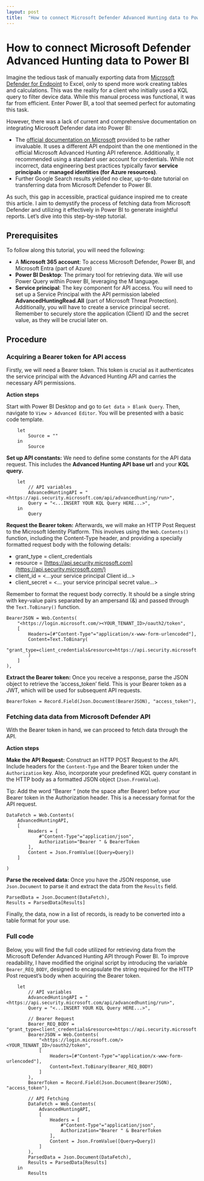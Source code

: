 ```yaml
---
layout: post
title:  "How to connect Microsoft Defender Advanced Hunting data to Power BI"
---
```


# How to connect Microsoft Defender Advanced Hunting data to Power BI

Imagine the tedious task of manually exporting data from [Microsoft Defender for Endpoint](https://www.microsoft.com/en-us/security/business/endpoint-security/microsoft-defender-endpoint) to Excel, only to spend more work creating tables and calculations. This was the reality for a client who initially used a KQL query to filter device data. While this manual process was functional, it was far from efficient. Enter Power BI, a tool that seemed perfect for automating this task.

However, there was a lack of current and comprehensive documentation on integrating Microsoft Defender data into Power BI:

- The [official documentation on Microsoft](https://learn.microsoft.com/en-us/microsoft-365/security/defender-endpoint/api/api-power-bi?view=o365-worldwide) provided to be rather invaluable. It uses a different API endpoint than the one mentioned in the official Microsoft Advanced Hunting API reference. Additionally, it recommended using a standard user account for credentials. While not incorrect, data engineering best practices typically favor **service principals** or **managed identities (for Azure resources)**.
- Further Google Search results yielded no clear, up-to-date tutorial on transferring data from Microsoft Defender to Power BI.

As such, this gap in accessible, practical guidance inspired me to create this article. I aim to demystify the process of fetching data from Microsoft Defender and utilizing it effectively in Power BI to generate insightful reports. Let’s dive into this step-by-step tutorial.

## Prerequisites

To follow along this tutorial, you will need the following:

- A **Microsoft 365 account**: To access Microsoft Defender, Power BI, and Microsoft Entra (part of Azure)
- **Power BI Desktop**: The primary tool for retrieving data. We will use Power Query within Power BI, leveraging the M language.
- **Service principal**: The key component for API access. You will need to set up a Service Principal with the API permission labeled **AdvancedHuntingRead.All** (part of Microsoft Threat Protection). Additionally, you will have to create a service principal secret. Remember to securely store the application (Client) ID and the secret value, as they will be crucial later on.

## Procedure

### Acquiring a Bearer token for API access

Firstly, we will need a Bearer token. This token is crucial as it authenticates the service principal with the Advanced Hunting API and carries the necessary API permissions.

**Action steps**

Start with Power BI Desktop and go to `Get data > Blank Query`. Then, navigate to `View > Advanced Editor`. You will be presented with a basic code template. 

```
    let
        Source = ""
    in
        Source

```

**Set up API constants:** We need to define some constants for the API data request. This includes the **Advanced Hunting API base url** and your **KQL query.**

```
    let
        // API variables
        AdvancedHuntingAPI = "<https://api.security.microsoft.com/api/advancedhunting/run>",
        Query = "<...INSERT YOUR KQL Query HERE...>",
    in
        Query

```

**Request the Bearer token:** Afterwards, we will make an HTTP Post Request to the Microsoft Identity Platform. This involves using the `Web.Contents()` function, including the Content-Type header, and providing a specially formatted request body with the following details:

- grant_type = client_credentials
- resource = [https://api.security.microsoft.com](https://api.security.microsoft.com/)
- client_id = <...your service principal Client id...>
- client_secret = <... your service principal secret value...>

Remember to format the request body correctly. It should be a single string with key-value pairs separated by an ampersand (&) and passed through the `Text.ToBinary()` function.

```
BearerJSON = Web.Contents(
    "<https://login.microsoft.com/><YOUR_TENANT_ID>/oauth2/token",
    [
        Headers=[#"Content-Type"="application/x-www-form-urlencoded"],
        Content=Text.ToBinary(
            "grant_type=client_credentials&resource=https://api.security.microsoft.com&client_id=...&client_secret=..."
        )
    ]
),

```

**Extract the Bearer token:** Once you receive a response, parse the JSON object to retrieve the ‘access_token’ field. This is your Bearer token as a JWT, which will be used for subsequent API requests.

```
BearerToken = Record.Field(Json.Document(BearerJSON), "access_token"),
```

### Fetching data data from Microsoft Defender API

With the Bearer token in hand, we can proceed to fetch data through the API.

**Action steps**

**Make the API Request:** Construct an HTTP POST Request to the API. Include headers for the `Content-Type` and the Bearer token under the `Authorization` key. Also, incorporate your predefined KQL query constant in the HTTP body as a formatted JSON object (`Json.FromValue`).

Tip: Add the word “Bearer “ (note the space after Bearer) before your Bearer token in the Authorization header. This is a necessary format for the API request.

```
DataFetch = Web.Contents(
    AdvancedHuntingAPI,
    [
        Headers = [
            #"Content-Type"="application/json",
            Authorization="Bearer " & BearerToken
        ],
        Content = Json.FromValue([Query=Query])
    ]

)

```

**Parse the received data:** Once you have the JSON response, use `Json.Document` to parse it and extract the data from the `Results` field. 

```
ParsedData = Json.Document(DataFetch),
Results = ParsedData[Results]
```

Finally, the data, now in a list of records, is ready to be converted into a table format for your use.

### Full code

Below, you will find the full code utilized for retrieving data from the Microsoft Defender Advanced Hunting API through Power BI. To improve readability, I have modified the original script by introducing the variable `Bearer_REQ_BODY`, designed to encapsulate the string required for the HTTP Post request’s body when acquiring the Bearer token.

```
    let
        // API variables
        AdvancedHuntingAPI = "<https://api.security.microsoft.com/api/advancedhunting/run>",
        Query = "<...INSERT YOUR KQL Query HERE...>",

        // Bearer Request
        Bearer_REQ_BODY = "grant_type=client_credentials&resource=https://api.security.microsoft.com&client_id=...&client_secret=...",
        BearerJSON = Web.Contents(
            "<https://login.microsoft.com/><YOUR_TENANT_ID>/oauth2/token",
            [
                Headers=[#"Content-Type"="application/x-www-form-urlencoded"],
                Content=Text.ToBinary(Bearer_REQ_BODY)
            ]
        ),
        BearerToken = Record.Field(Json.Document(BearerJSON), "access_token"),

        // API Fetching
        DataFetch = Web.Contents(
            AdvancedHuntingAPI,
            [
                Headers = [
                    #"Content-Type"="application/json",
                    Authorization="Bearer " & BearerToken
                ],
                Content = Json.FromValue([Query=Query])
            ]
        ),
        ParsedData = Json.Document(DataFetch),
        Results = ParsedData[Results]
    in
        Results

```
